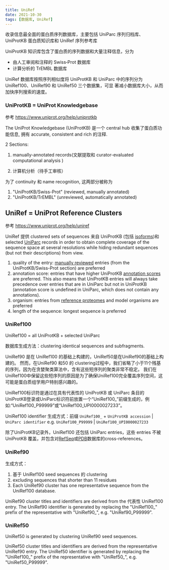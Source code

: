 ```yaml
---
title: UniRef
date: 2021-10-30
tags: [数据库, UniRef]
---
```


收录信息最全面的蛋白质序列数据库，主要包括 UniParc 序列归档库、UniProtKB 蛋白质知识库和 UniRef 序列参考库

UniProtKB 知识库包含了蛋白质的序列数据和大量注释信息，分为

- 由人工审阅和注释的 Swiss‑Prot 数据库
- 计算分析的 TrEMBL 数据库

UniRef 数据库按照序列相似度将 UniProtKB 和 UniParc 中的序列分为 UniRef100、UniRef90 和 UniRef50 三个数据集，可显
著减小数据库大小，从而加快序列搜索的速度。

### UniProtKB = UniProt Knowledgebase

参考 https://www.uniprot.org/help/uniprotkb

The UniProt Knowledgebase (UniProtKB) 是一个 central hub 收集了蛋白质功能信息, 拥有 accurate, consistent and rich 的注释. 

2 Sections:

1. manually-annotated records(文献提取和 curator-evaluated computational analysis )

2. 计算机分析（待手工审核）

为了 continuity 和 name recognition, 这两部分被称为

1. "UniProtKB/Swiss-Prot" (reviewed, manually annotated) 
2. "UniProtKB/TrEMBL" (unreviewed, automatically annotated)

## UniRef = UniProt Reference Clusters

参考 https://www.uniprot.org/help/uniref

UniRef 提供 clustered sets of sequences 来自 UniProtKB (包括 [isoforms](https://www.uniprot.org/faq/30))和 selected [UniParc](https://www.uniprot.org/help/uniparc) records in order to obtain complete coverage of the sequence space at several resolutions while hiding redundant sequences (but not their descriptions) from view. 

1. quality of the entry: [manually reviewed](https://www.uniprot.org/help/manual_curation) entries (from the UniProtKB/Swiss-Prot section) are preferred
2. annotation score: entries that have higher UniProtKB [annotation scores](https://www.uniprot.org/help/annotation_score) are preferred. This also means that UniProtKB entries will always take precedence over entries that are in UniParc but not in UniProtKB (annotation score is undefined in UniParc, which does not contain any annotations).
3. organism: entries from [reference proteomes](https://www.uniprot.org/help/reference_proteome) and model organisms are preferred
4. length of the sequence: longest sequence is preferred

### UniRef100

UniRef100 = all UniProtKB + selected UniParc

数据库生成方法：clustering identical sequences and subfragments.

UniRef90 是在 UniRef100 的基础上构建的，UniRef50是在UniRef90的基础上构建的。
然而，在UniRef90 和50 的 clustering过程中，我们省略了小于11个残基的序列，因为在贪婪聚类算法中，含有这些短序列的聚类非常不稳定。
我们在UniRef100中保留这些短序列的原因是为了确保UniRef100完全覆盖序列空间，这可能是蛋白质组学用户特别感兴趣的。

UniRef100标识符是通过在具有代表性的 UniProtKB 或 UniParc 条目的UniProtKB登录或UniParc标识符前放置一个“UniRef100_”前缀生成的，例如:“UniRef100_P99999”或“UniRef100_UPI0000027233”。

UniRef100 identifier 生成方式：前缀 `UniRef100_` + `UniProtKB accession` |  `UniParc identifier` 
 e.g. `UniRef100_P99999` | `UniRef100_UPI0000027233`

除了UniProtKB记录外，UniRef100 还包括 UniParc entries，这些 entries 不被 UniProtKB 覆盖，并包含对[RefSeq](http://www.ncbi.nlm.nih.gov/refseq/)或[PDB](http://www.wwpdb.org/)数据库的cross-references。

### UniRef90

生成方式：

1. 基于 UniRef100 seed sequences 的 clustering
2. excluding sequences that shorter than 11 residues
3. Each UniRef90 cluster has one representative sequence from the UniRef100 database.

UniRef90 cluster titles and identifiers are derived from the 代表性 UniRef100 entry. The UniRef90 identifier is generated by replacing the "UniRef100_" prefix of the representative with "UniRef90_", e.g. "UniRef90_P99999".

### UniRef50

UniRef50 is generated by clustering UniRef90 seed sequences.

UniRef50 cluster titles and identifiers are derived from the representative UniRef90 entry. The UniRef50 identifier is generated by replacing the "UniRef100_" prefix of the representative with "UniRef50_", e.g. "UniRef50_P99999".
